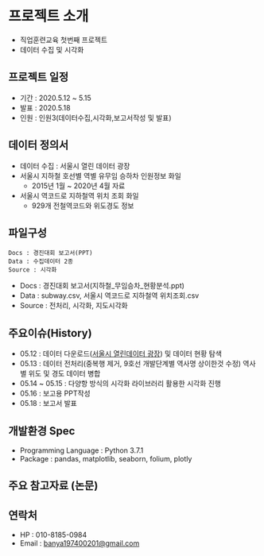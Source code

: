 # 프로젝트 소개
- 직업훈련교육 첫번째 프로젝트
- 데이터 수집 및 시각화
  
## 프로젝트 일정
- 기간 : 2020.5.12 ~ 5.15
- 발표 : 2020.5.18
- 인원 : 인원3(데이터수집,시각화,보고서작성 및 발표)

## 데이터 정의서
- 데이터 수집 : 서울시 열린 데이터 광장
- 서울시 지하철 호선별 역별 유무임 승하차 인원정보 화일
  - 2015년 1월 ~ 2020년 4월 자료
- 서울시 역코드로 지하철역 위치 조회 화일
  - 929개 전철역코드와 위도경도 정보

## 파일구성
```
Docs : 경진대회 보고서(PPT)
Data : 수집데이터 2종
Source : 시각화
```
- Docs : 경진대회 보고서(지하철_무임승차_현황분석.ppt)
- Data : subway.csv, 서울시 역코드로 지하철역 위치조회.csv
- Source : 전처리, 시각화, 지도시각화

## 주요이슈(History)
- 05.12 : 데이터 다운로드([서울시 열린데이터 광장](https://data.seoul.go.kr/)) 및 데이터 현황 탐색
- 05.13 : 데이터 전처리(중복행 제거, 9호선 개발단계별 역사명 상이한것 수정)
          역사별 위도 및 경도 데이터 병합
- 05.14 ~ 05.15 : 다양항 방식의 시각화 라이브러리 활용한 시각화 진행
- 05.16 : 보고용 PPT작성
- 05.18 : 보고서 발표

## 개발환경 Spec
- Programming Language : Python 3.7.1
- Package : pandas, matplotlib, seaborn, folium, plotly

## 주요 참고자료 (논문)

## 연락처
- HP : 010-8185-0984
- Email : banya197400201@gmail.com

